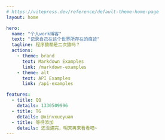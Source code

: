 ```yaml
---
# https://vitepress.dev/reference/default-theme-home-page
layout: home

hero:
  name: "个人work博客"
  text: "记录自己在这个世界所存在的痕迹"
  tagline: 程序猿都是二次猿吗？
  actions:
    - theme: brand
      text: Markdown Examples
      link: /markdown-examples
    - theme: alt
      text: API Examples
      link: /api-examples

features:
  - title: QQ
    details: 1330509996
  - title: TG
    details: @xinvxueyuan
  - title: 等待添加
    details: 还没建完，明天再来看看吧~
---
```


